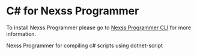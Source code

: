 # C# for Nexss Programmer

To Install Nexss Programmer please go to [Nexss Programmer CLI](https://github.com/nexssp/cli#readme) for more information.

Nexss Programmer for compiling c# scripts using dotnet-script
